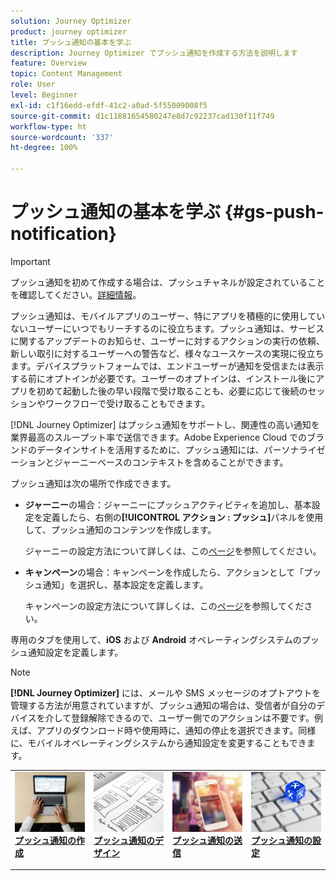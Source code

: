 ```yaml
---
solution: Journey Optimizer
product: journey optimizer
title: プッシュ通知の基本を学ぶ
description: Journey Optimizer でプッシュ通知を作成する方法を説明します
feature: Overview
topic: Content Management
role: User
level: Beginner
exl-id: c1f16edd-efdf-41c2-a0ad-5f55009008f5
source-git-commit: d1c11881654580247e8d7c92237cad130f11f749
workflow-type: ht
source-wordcount: '337'
ht-degree: 100%

---
```


# プッシュ通知の基本を学ぶ {#gs-push-notification}

>[!IMPORTANT]
>
>プッシュ通知を初めて作成する場合は、プッシュチャネルが設定されていることを確認してください。[詳細情報](push-gs.md)。

プッシュ通知は、モバイルアプリのユーザー、特にアプリを積極的に使用していないユーザーにいつでもリーチするのに役立ちます。プッシュ通知は、サービスに関するアップデートのお知らせ、ユーザーに対するアクションの実行の依頼、新しい取引に対するユーザーへの警告など、様々なユースケースの実現に役立ちます。デバイスプラットフォームでは、エンドユーザーが通知を受信または表示する前にオプトインが必要です。ユーザーのオプトインは、インストール後にアプリを初めて起動した後の早い段階で受け取ることも、必要に応じて後続のセッションやワークフローで受け取ることもできます。

[!DNL Journey Optimizer] はプッシュ通知をサポートし、関連性の高い通知を業界最高のスループット率で送信できます。Adobe Experience Cloud でのブランドのデータインサイトを活用するために、プッシュ通知には、パーソナライゼーションとジャーニーベースのコンテキストを含めることができます。

プッシュ通知は次の場所で作成できます。

* **ジャーニー**&#x200B;の場合：ジャーニーにプッシュアクティビティを追加し、基本設定を定義したら、右側の&#x200B;**[!UICONTROL アクション : プッシュ]**&#x200B;パネルを使用して、プッシュ通知のコンテンツを作成します。

   ジャーニーの設定方法について詳しくは、この[ページ](../building-journeys/journey-gs.md)を参照してください。

* **キャンペーン**&#x200B;の場合：キャンペーンを作成したら、アクションとして「プッシュ通知」を選択し、基本設定を定義します。

   キャンペーンの設定方法について詳しくは、この[ページ](../campaigns/create-campaign.md#configure)を参照してください。

専用のタブを使用して、**iOS** および **Android** オペレーティングシステムのプッシュ通知設定を定義します。

>[!NOTE]
>
>**[!DNL Journey Optimizer]** には、メールや SMS メッセージのオプトアウトを管理する方法が用意されていますが、プッシュ通知の場合は、受信者が自分のデバイスを介して登録解除できるので、ユーザー側でのアクションは不要です。例えば、アプリのダウンロード時や使用時に、通知の停止を選択できます。同様に、モバイルオペレーティングシステムから通知設定を変更することもできます。

<table style="table-layout:fixed"><tr style="border: 0;">
<td>
<a href="create-push.md">
<img alt="リード" src="../assets/do-not-localize/push-create.jpeg">
</a>
<div><a href="create-push.md"><strong>プッシュ通知の作成</strong>
</div>
<p>
</td>
<td>
<a href="design-push.md">
<img alt="低頻度" src="../assets/do-not-localize/push-design.jpg">
</a>
<div>
<a href="design-push.md"><strong>プッシュ通知のデザイン</strong></a>
</div>
<p></td>
<td>
<a href="send-push.md">
<img alt="検証" src="../assets/do-not-localize/push-sending.jpg">
</a>
<div>
<a href="send-push.md"><strong>プッシュ通知の送信</strong></a>
</div>
<p>
</td>
<td>
<a href="push-gs.md">
<img alt="検証" src="../assets/do-not-localize/push-config.jpg">
</a>
<div>
<a href="push-gs.md"><strong>プッシュ通知の設定</strong></a>
</div>
<p>
</td>
</tr></table>
